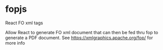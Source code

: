 # fopjs

React FO xml tags

Allow React to generate FO xml document that can then be fed thru fop to generate a PDF document. See https://xmlgraphics.apache.org/fop/ for more info
